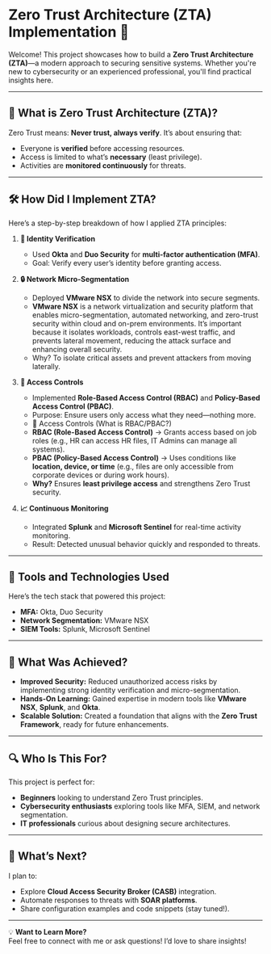 # Zero Trust Architecture (ZTA) Implementation 🚀

Welcome! This project showcases how to build a **Zero Trust Architecture (ZTA)**—a modern approach to securing sensitive systems. Whether you're new to cybersecurity or an experienced professional, you'll find practical insights here.

---

## 🌟 What is Zero Trust Architecture (ZTA)?
Zero Trust means: **Never trust, always verify**. It’s about ensuring that:
- Everyone is **verified** before accessing resources.
- Access is limited to what’s **necessary** (least privilege).
- Activities are **monitored continuously** for threats.

---

## 🛠️ How Did I Implement ZTA?
Here’s a step-by-step breakdown of how I applied ZTA principles:

1. **🔑 Identity Verification**  
   - Used **Okta** and **Duo Security** for **multi-factor authentication (MFA)**.  
   - Goal: Verify every user’s identity before granting access.

2. **🔒 Network Micro-Segmentation**  
   - Deployed **VMware NSX** to divide the network into secure segments.
   - **VMware NSX** is a network virtualization and security platform that enables micro-segmentation, automated networking, and zero-trust security within cloud and on-prem environments. It’s important because it isolates workloads, controls east-west traffic, and prevents lateral movement, reducing the attack surface and enhancing overall security.
   - Why? To isolate critical assets and prevent attackers from moving laterally.

3. **📜 Access Controls**  
   - Implemented **Role-Based Access Control (RBAC)** and **Policy-Based Access Control (PBAC)**.  
   - Purpose: Ensure users only access what they need—nothing more.
   - 📜 Access Controls (What is RBAC/PBAC?)  
   - **RBAC (Role-Based Access Control)** → Grants access based on job roles (e.g., HR can access HR files, IT Admins can manage all systems).  
   - **PBAC (Policy-Based Access Control)** → Uses conditions like **location, device, or time** (e.g., files are only accessible from corporate devices or during work hours).  
   - **Why?** Ensures **least privilege access** and strengthens Zero Trust security.
  
 

4. **📈 Continuous Monitoring**  
   - Integrated **Splunk** and **Microsoft Sentinel** for real-time activity monitoring.  
   - Result: Detected unusual behavior quickly and responded to threats.

---

## 🧰 Tools and Technologies Used
Here’s the tech stack that powered this project:  
- **MFA:** Okta, Duo Security  
- **Network Segmentation:** VMware NSX  
- **SIEM Tools:** Splunk, Microsoft Sentinel  

---

## 🎯 What Was Achieved?
- **Improved Security:** Reduced unauthorized access risks by implementing strong identity verification and micro-segmentation.  
- **Hands-On Learning:** Gained expertise in modern tools like **VMware NSX**, **Splunk**, and **Okta**.  
- **Scalable Solution:** Created a foundation that aligns with the **Zero Trust Framework**, ready for future enhancements.  

---

## 🔍 Who Is This For?
This project is perfect for:  
- **Beginners** looking to understand Zero Trust principles.  
- **Cybersecurity enthusiasts** exploring tools like MFA, SIEM, and network segmentation.  
- **IT professionals** curious about designing secure architectures.  

---

## 🌱 What’s Next?
I plan to:  
- Explore **Cloud Access Security Broker (CASB)** integration.  
- Automate responses to threats with **SOAR platforms**.  
- Share configuration examples and code snippets (stay tuned!).

---

💡 **Want to Learn More?**  
Feel free to connect with me or ask questions! I’d love to share insights!
